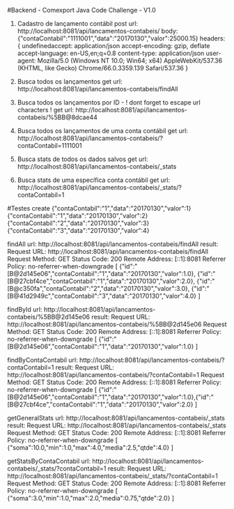 #Backend -  Comexport Java Code Challenge - V1.0

1. Cadastro de lançamento contábil
post 
  url: http://localhost:8081/api/lancamentos-contabeis/
  body: {"contaContabil":"1111001","data":"20170130","valor":25000.15}
  headers: {
  undefinedaccept: application/json
  accept-encoding: gzip, deflate
  accept-language: en-US,en;q=0.8
  content-type: application/json
  user-agent: Mozilla/5.0 (Windows NT 10.0; Win64; x64) AppleWebKit/537.36 (KHTML, like Gecko) Chrome/66.0.3359.139 Safari/537.36
  }


2. Busca todos os lançamentos
get 
  url: http://localhost:8081/api/lancamentos-contabeis/findAll


3. Busca todos os lançamentos por ID - ! dont forget to escape url characters !
get 
  url: http://localhost:8081/api/lancamentos-contabeis/%5BB@8dcae44


4. Busca todos os lançamentos de uma conta contábil
get 
  url: http://localhost:8081/api/lancamentos-contabeis/?contaContabil=1111001
 

5. Busca stats de todos os dados salvos
get
  url: http://localhost:8081/api/lancamentos-contabeis/_stats


6. Busca stats de uma específica conta contábil
get
  url: http://localhost:8081/api/lancamentos-contabeis/_stats/?contaContabil=1


#Testes 
create
{"contaContabil":"1","data":"20170130","valor":1}
{"contaContabil":"1","data":"20170130","valor":2}
{"contaContabil":"2","data":"20170130","valor":3}
{"contaContabil":"3","data":"20170130","valor":4}

findAll
url: http://localhost:8081/api/lancamentos-contabeis/findAll
result: 
Request URL: http://localhost:8081/api/lancamentos-contabeis/findAll
Request Method: GET
Status Code: 200 
Remote Address: [::1]:8081
Referrer Policy: no-referrer-when-downgrade
[
{"id":"[B@2d145e06","contaContabil":"1","data":"20170130","valor":1.0},
{"id":"[B@27cbf4ce","contaContabil":"1","data":"20170130","valor":2.0},
{"id":"[B@c350fa","contaContabil":"2","data":"20170130","valor":3.0},
{"id":"[B@41d2949c","contaContabil":"3","data":"20170130","valor":4.0}
]

findById
url: http://localhost:8081/api/lancamentos-contabeis/%5BB@2d145e06
result:
Request URL: http://localhost:8081/api/lancamentos-contabeis/%5BB@2d145e06
Request Method: GET
Status Code: 200 
Remote Address: [::1]:8081
Referrer Policy: no-referrer-when-downgrade
[
{"id":"[B@2d145e06","contaContabil":"1","data":"20170130","valor":1.0}
]

findByContaContabil
url: http://localhost:8081/api/lancamentos-contabeis/?contaContabil=1
result:
Request URL: http://localhost:8081/api/lancamentos-contabeis/?contaContabil=1
Request Method: GET
Status Code: 200 
Remote Address: [::1]:8081
Referrer Policy: no-referrer-when-downgrade
[
{"id":"[B@2d145e06","contaContabil":"1","data":"20170130","valor":1.0},{"id":"[B@27cbf4ce","contaContabil":"1","data":"20170130","valor":2.0}
]

getGeneralStats
url: http://localhost:8081/api/lancamentos-contabeis/_stats
result:
Request URL: http://localhost:8081/api/lancamentos-contabeis/_stats
Request Method: GET
Status Code: 200 
Remote Address: [::1]:8081
Referrer Policy: no-referrer-when-downgrade
[
{"soma":10.0,"min":1.0,"max":4.0,"media":2.5,"qtde":4.0}
]

getStatsByContaContabil
url: http://localhost:8081/api/lancamentos-contabeis/_stats/?contaContabil=1
result:
Request URL: http://localhost:8081/api/lancamentos-contabeis/_stats/?contaContabil=1
Request Method: GET
Status Code: 200 
Remote Address: [::1]:8081
Referrer Policy: no-referrer-when-downgrade
[
{"soma":3.0,"min":1.0,"max":2.0,"media":0.75,"qtde":2.0}
]
